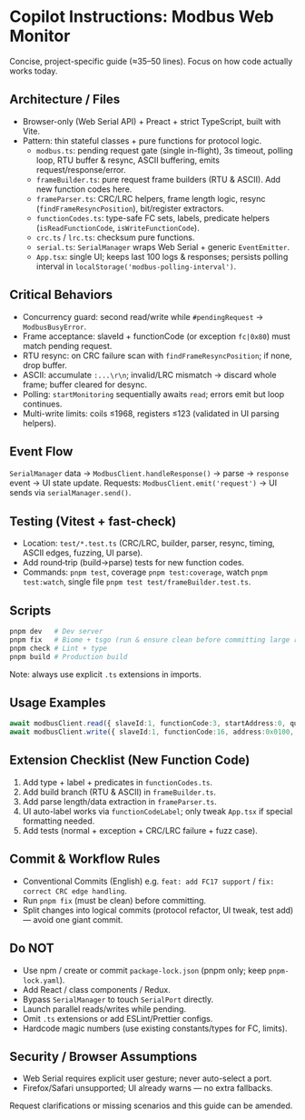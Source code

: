 # Copilot Instructions: Modbus Web Monitor

Concise, project-specific guide (≈35–50 lines). Focus on how code actually works today.

## Architecture / Files
- Browser-only (Web Serial API) + Preact + strict TypeScript, built with Vite.
- Pattern: thin stateful classes + pure functions for protocol logic.
  - `modbus.ts`: pending request gate (single in-flight), 3s timeout, polling loop, RTU buffer & resync, ASCII buffering, emits request/response/error.
  - `frameBuilder.ts`: pure request frame builders (RTU & ASCII). Add new function codes here.
  - `frameParser.ts`: CRC/LRC helpers, frame length logic, resync (`findFrameResyncPosition`), bit/register extractors.
  - `functionCodes.ts`: type-safe FC sets, labels, predicate helpers (`isReadFunctionCode`, `isWriteFunctionCode`).
  - `crc.ts` / `lrc.ts`: checksum pure functions.
  - `serial.ts`: `SerialManager` wraps Web Serial + generic `EventEmitter`.
  - `App.tsx`: single UI; keeps last 100 logs & responses; persists polling interval in `localStorage('modbus-polling-interval')`.

## Critical Behaviors
- Concurrency guard: second read/write while `#pendingRequest` → `ModbusBusyError`.
- Frame acceptance: slaveId + functionCode (or exception `fc|0x80`) must match pending request.
- RTU resync: on CRC failure scan with `findFrameResyncPosition`; if none, drop buffer.
- ASCII: accumulate `:...\r\n`; invalid/LRC mismatch → discard whole frame; buffer cleared for desync.
- Polling: `startMonitoring` sequentially awaits `read`; errors emit but loop continues.
- Multi-write limits: coils ≤1968, registers ≤123 (validated in UI parsing helpers).

## Event Flow
`SerialManager` data → `ModbusClient.handleResponse()` → parse → `response` event → UI state update. Requests: `ModbusClient.emit('request')` → UI sends via `serialManager.send()`.

## Testing (Vitest + fast-check)
- Location: `test/*.test.ts` (CRC/LRC, builder, parser, resync, timing, ASCII edges, fuzzing, UI parse).
- Add round‑trip (build→parse) tests for new function codes.
- Commands: `pnpm test`, coverage `pnpm test:coverage`, watch `pnpm test:watch`, single file `pnpm test test/frameBuilder.test.ts`.

## Scripts
```bash
pnpm dev   # Dev server
pnpm fix   # Biome + tsgo (run & ensure clean before committing large refactors)
pnpm check # Lint + type
pnpm build # Production build
```
Note: always use explicit `.ts` extensions in imports.

## Usage Examples
```ts
await modbusClient.read({ slaveId:1, functionCode:3, startAddress:0, quantity:10 });
await modbusClient.write({ slaveId:1, functionCode:16, address:0x0100, value:[0x1234,0x5678] });
```

## Extension Checklist (New Function Code)
1. Add type + label + predicates in `functionCodes.ts`.
2. Add build branch (RTU & ASCII) in `frameBuilder.ts`.
3. Add parse length/data extraction in `frameParser.ts`.
4. UI auto-label works via `functionCodeLabel`; only tweak `App.tsx` if special formatting needed.
5. Add tests (normal + exception + CRC/LRC failure + fuzz case).

## Commit & Workflow Rules
- Conventional Commits (English) e.g. `feat: add FC17 support` / `fix: correct CRC edge handling`.
- Run `pnpm fix` (must be clean) before committing.
- Split changes into logical commits (protocol refactor, UI tweak, test add) — avoid one giant commit.

## Do NOT
- Use npm / create or commit `package-lock.json` (pnpm only; keep `pnpm-lock.yaml`).
- Add React / class components / Redux.
- Bypass `SerialManager` to touch `SerialPort` directly.
- Launch parallel reads/writes while pending.
- Omit `.ts` extensions or add ESLint/Prettier configs.
- Hardcode magic numbers (use existing constants/types for FC, limits).

## Security / Browser Assumptions
- Web Serial requires explicit user gesture; never auto-select a port.
- Firefox/Safari unsupported; UI already warns — no extra fallbacks.

Request clarifications or missing scenarios and this guide can be amended.